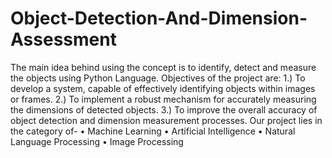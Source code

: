 # Object-Detection-And-Dimension-Assessment
The main idea behind using the concept is to identify, detect and measure the objects using Python Language. Objectives of the project are:
1.) To develop a system, capable of effectively identifying objects within images or frames.
2.) To implement a robust mechanism for accurately measuring the dimensions of detected objects.
3.) To improve the overall accuracy of object detection and dimension measurement processes.
Our project lies in the category of-
• Machine Learning
• Artificial Intelligence
• Natural Language Processing
• Image Processing
